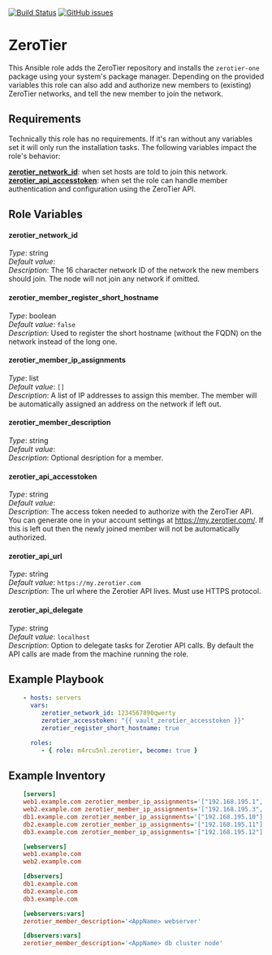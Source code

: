 [![Build Status](https://travis-ci.org/m4rcu5nl/ansible-role-zerotier.svg?branch=master)](https://travis-ci.org/m4rcu5nl/ansible-role-zerotier) [![GitHub issues](https://img.shields.io/github/issues/m4rcu5nl/ansible-role-zerotier.svg)](https://github.com/m4rcu5nl/ansible-role-zerotier/issues)

ZeroTier
=========

This Ansible role adds the ZeroTier repository and installs the `zerotier-one` package using your system's package manager. Depending on the provided variables this role can also add and authorize new members to (existing) ZeroTier networks, and tell the new member to join the network.

Requirements
------------

Technically this role has no requirements. If it's ran without any variables set it will only run the installation tasks. The following variables impact the role's behavior:

[**zerotier_network_id**](#zerotier_network_id): when set hosts are told to join this network.  
[**zerotier_api_accesstoken**](#zerotier_api_accesstoken): when set the role can handle member authentication and configuration using the ZeroTier API.  


Role Variables
--------------

#### zerotier_network_id
*Type*: string  
*Default value*:   
*Description*: The 16 character network ID of the network the new members should join. The node will not join any network if omitted.

#### zerotier_member_register_short_hostname
*Type*: boolean  
*Default value*: `false`  
*Description*: Used to register the short hostname (without the FQDN) on the network instead of the long one.

#### zerotier_member_ip_assignments
*Type*: list  
*Default value*: `[]`    
*Description*: A list of IP addresses to assign this member. The member will be automatically assigned an address on the network if left out.

#### zerotier_member_description
*Type*: string  
*Default value*:      
*Description*: Optional desription for a member.

#### zerotier_api_accesstoken
*Type*: string  
*Default value*:   
*Description*: The access token needed to authorize with the ZeroTier API. You can generate one in your account settings at https://my.zerotier.com/. If this is left out then the newly joined member will not be automatically authorized.

#### zerotier_api_url
*Type*: string  
*Default value*: `https://my.zerotier.com`  
*Description*: The url where the Zerotier API lives. Must use HTTPS protocol.  

#### zerotier_api_delegate
*Type*: string  
*Default value*: `localhost`      
*Description*: Option to delegate tasks for Zerotier API calls. By default the API calls are made from the machine running the role.

Example Playbook
----------------

```yaml
    - hosts: servers
      vars:
         zerotier_network_id: 1234567890qwerty
         zerotier_accesstoken: "{{ vault_zerotier_accesstoken }}"
         zerotier_register_short_hostname: true

      roles:
         - { role: m4rcu5nl.zerotier, become: true }
```

Example Inventory
----------------

```INI
    [servers]
    web1.example.com zerotier_member_ip_assignments='["192.168.195.1", "192.168.195.2"]'
    web2.example.com zerotier_member_ip_assignments='["192.168.195.3", "192.168.195.4"'
    db1.example.com zerotier_member_ip_assignments='["192.168.195.10"]'
    db2.example.com zerotier_member_ip_assignments='["192.168.195.11"]'
    db3.example.com zerotier_member_ip_assignments='["192.168.195.12"]'

    [webservers]
    web1.example.com
    web2.example.com

    [dbservers]
    db1.example.com
    db2.example.com
    db3.example.com

    [webservers:vars]
    zerotier_member_description='<AppName> webserver'

    [dbservers:vars]
    zerotier_member_description='<AppName> db cluster node'
```
